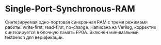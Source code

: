 # Single-Port-Synchronous-RAM
Синтезируемая одно-портовая синхронная RAM с тремя режимами работы: write-first, read-first, no-change. Написана на Verilog, корректно синтезируется в блочную память FPGA. Включён минимальный testbench для верификации.
